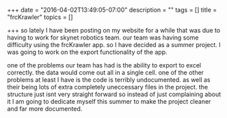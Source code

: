 +++
date = "2016-04-02T13:49:05-07:00"
description = ""
tags = []
title = "frcKrawler"
topics = []

+++
so lately I have been posting on my website for a while that was due to having to work for skynet robotics team.
our team was having some difficulty using the frcKrawler app. so I have decided as a summer project. I was going
to work on the export functionality of the app.
<!--more-->
one of the problems our team has had is the ability to export to excel correctly. the data would come out all in
a single cell. one of the other problems at least I have is the code is terribly undocumented. as well as their
being lots of extra completely uneccessary files in the project.
the structure just isnt very straight forward
so instead of just complaining about it I am going to dedicate myself this summer to make the project cleaner and
far more documented.
